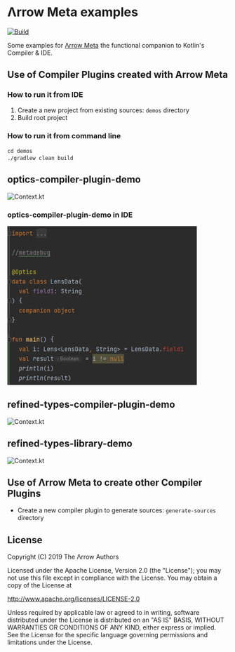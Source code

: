 # Λrrow Meta examples

[![Build](https://github.com/arrow-kt/arrow-meta-examples/workflows/Build/badge.svg)](https://github.com/arrow-kt/arrow-meta-examples/actions?query=workflow%3ABuild)

Some examples for [Λrrow Meta](https://github.com/arrow-kt/arrow-meta/) the functional companion to Kotlin's Compiler & IDE.

## Use of Compiler Plugins created with Arrow Meta

### How to run it from IDE

1. Create a new project from existing sources: `demos` directory
2. Build root project

### How to run it from command line

```
cd demos
./gradlew clean build
```

## optics-compiler-plugin-demo
![Context.kt](https://github.com/AntoniRokitnicki/arrow-meta-examples/main/demos/optics-compiler-plugin-demo/src/main/kotlin/io/arrowkt/example/Context.kt)

### optics-compiler-plugin-demo in IDE
![in IDE](https://github.com/AntoniRokitnicki/arrow-meta-examples/raw/main/demos/optics-compiler-plugin-demo/src/main/kotlin/io/arrowkt/example/IDE-compiler-error.png)

## refined-types-compiler-plugin-demo
![Context.kt](https://github.com/AntoniRokitnicki/arrow-meta-examples/blob/main/demos/refined-types-compiler-plugin-demo/src/main/kotlin/io/arrowkt/example/Context.kt)

## refined-types-library-demo
![Context.kt](https://github.com/AntoniRokitnicki/arrow-meta-examples/blob/main/demos/refined-types-library-demo/src/main/kotlin/io/arrowkt/example/Context.kt)

## Use of Λrrow Meta to create other Compiler Plugins

* Create a new compiler plugin to generate sources: `generate-sources` directory

## License

Copyright (C) 2019 The Λrrow Authors

Licensed under the Apache License, Version 2.0 (the "License");
you may not use this file except in compliance with the License.
You may obtain a copy of the License at

   http://www.apache.org/licenses/LICENSE-2.0

Unless required by applicable law or agreed to in writing, software
distributed under the License is distributed on an "AS IS" BASIS,
WITHOUT WARRANTIES OR CONDITIONS OF ANY KIND, either express or implied.
See the License for the specific language governing permissions and
limitations under the License. 
